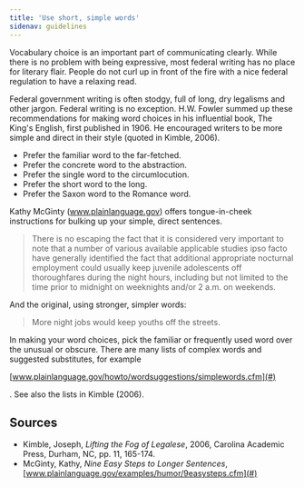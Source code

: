 ```yaml
---
title: 'Use short, simple words'
sidenav: guidelines
---
```


Vocabulary choice is an important part of communicating clearly. While there is no problem with being expressive, most federal writing has no place for literary flair. People do not curl up in front of the fire with a nice federal regulation to have a relaxing read.

Federal government writing is often stodgy, full of long, dry legalisms and other jargon. Federal writing is no exception. H.W. Fowler summed up these recommendations for making word choices in his influential book, The King's English, first published in 1906\. He encouraged writers to be more simple and direct in their style (quoted in Kimble, 2006).

- Prefer the familiar word to the far-fetched.
- Prefer the concrete word to the abstraction.
- Prefer the single word to the circumlocution.
- Prefer the short word to the long.
- Prefer the Saxon word to the Romance word.

Kathy McGinty (www.plainlanguage.gov) offers tongue-in-cheek instructions for bulking up your simple, direct sentences.

> There is no escaping the fact that it is considered very important to note that a number of various available applicable studies ipso facto have generally identified the fact that additional appropriate nocturnal employment could usually keep juvenile adolescents off thoroughfares during the night hours, including but not limited to the time prior to midnight on weeknights and/or 2 a.m. on weekends.

And the original, using stronger, simpler words:

> More night jobs would keep youths off the streets.

In making your word choices, pick the familiar or frequently used word over the unusual or obscure. There are many lists of complex words and suggested substitutes, for example

[www.plainlanguage.gov/howto/wordsuggestions/simplewords.cfm](#)

. See also the lists in Kimble (2006).

## Sources

- Kimble, Joseph, _Lifting the Fog of Legalese_, 2006, Carolina Academic Press, Durham, NC, pp. 11, 165-174.
- McGinty, Kathy, _Nine Easy Steps to Longer Sentences_, [www.plainlanguage.gov/examples/humor/9easysteps.cfm](#)
